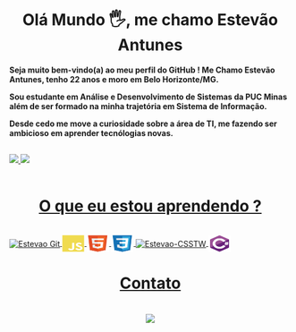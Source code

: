 <h1 align="center">Olá Mundo 🖐️, me chamo Estevão Antunes</h1>

**Seja muito bem-vindo(a) ao meu perfil do GitHub ! Me Chamo Estevão Antunes, tenho 22 anos e moro em Belo Horizonte/MG.**

**Sou estudante em Análise e Desenvolvimento de Sistemas da PUC Minas além de ser formado na minha trajetória em Sistema de Informação.**

**Desde cedo me move a curiosidade sobre a área de TI, me fazendo ser ambicioso em aprender tecnólogias novas.**

##


<div>
<a href="https://github.com/seu-usuário-aqui">
<img loading="lazy" height="180em" src="https://github-readme-stats.vercel.app/api/top-langs/?username=estevaoantunes&layout=compact&langs_count=7&theme=dracula"/>
<img loading="lazy" height="180em" src="https://github-readme-stats.vercel.app/api?username=estevaoantunes&show_icons=true&theme=dracula&include_all_commits=true&count_private=true"/>
</div>


<br>
<h1 align="center">O que eu estou aprendendo ?</h1>


<div style="display: inline_block"><br>
  <img align="center" alt="Estevao Git" height="30" width="40" src="https://cdn.jsdelivr.net/gh/devicons/devicon@latest/icons/git/git-original.svg" />
  <img align="center" alt="Estevao-Js" height="30" width="40" src="https://raw.githubusercontent.com/devicons/devicon/master/icons/javascript/javascript-plain.svg">     
  <img align="center" alt="Estevao-HTML" height="30" width="40" src="https://raw.githubusercontent.com/devicons/devicon/master/icons/html5/html5-original.svg">
  <img align="center" alt="Estevao-CSS" height="30" width="40" src="https://raw.githubusercontent.com/devicons/devicon/master/icons/css3/css3-original.svg">
  <img align="center" alt="Estevao-CSSTW" height="30" width="40" src="https://cdn.jsdelivr.net/gh/devicons/devicon@latest/icons/tailwindcss/tailwindcss-original.svg">
  <img align="center" alt="Estevao-Csharp" height="30" width="40" src="https://raw.githubusercontent.com/devicons/devicon/master/icons/csharp/csharp-original.svg">
</div>


<div align="center">
<h1 style="display: center">Contato</h1>
</div>

<br>

<div align="center">
<a href="https://www.linkedin.com/in/estevao-antunes/" target="_blank"><img align="center" loading="lazy" src="https://img.shields.io/badge/-LinkedIn-%230077B5?style=for-the-badge&logo=linkedin&logoColor=white" target="_blank"></a>   
</div>


